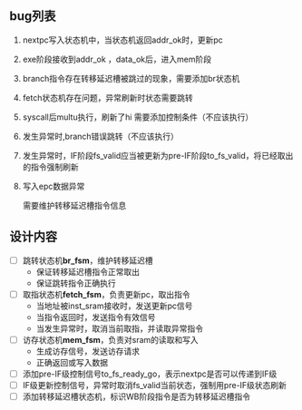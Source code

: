 ## bug列表
1. nextpc写入状态机中，当状态机返回addr_ok时，更新pc

2. exe阶段接收到addr_ok ，data_ok后，进入mem阶段

3. branch指令存在转移延迟槽被跳过的现象，需要添加br状态机

4. fetch状态机存在问题，异常刷新时状态需要跳转

5. syscall后multu执行，刷新了hi
   需要添加控制条件（不应该执行）

6. 发生异常时,branch错误跳转（不应该执行）

7. 发生异常时，IF阶段fs_valid应当被更新为pre-IF阶段to_fs_valid，将已经取出的指令强制刷新

8. 写入epc数据异常

   需要维护转移延迟槽指令信息

## 设计内容

- [ ] 跳转状态机**br_fsm**，维护转移延迟槽
  - 保证转移延迟槽指令正常取出
  - 保证跳转指令正确执行
- [ ] 取指状态机**fetch_fsm**，负责更新pc，取出指令
  - 当地址被inst_sram接收时，发送更新pc信号
  - 当指令返回时，发送指令有效信号
  - 当发生异常时，取消当前取指，并读取异常指令
- [ ] 访存状态机**mem_fsm**，负责对sram的读取和写入
  - 生成访存信号，发送访存请求
  - 正确返回或写入数据
- [ ] 添加pre-IF级控制信号to_fs_ready_go，表示nextpc是否可以传递到IF级
- [ ] IF级更新控制信号，异常时取消fs_valid当前状态，强制用pre-IF级状态刷新
- [ ] 添加转移延迟槽状态机，标识WB阶段指令是否为转移延迟槽指令
